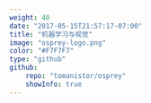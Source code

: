 ```yaml
---
weight: 40
date: "2017-05-15T21:57:17-07:00"
title: "机器学习与视觉"
image: "osprey-logo.png"
color: "#F7F7F7"
type: "github"
github:
    repo: "tomanistor/osprey"
    showInfo: true
---
```


